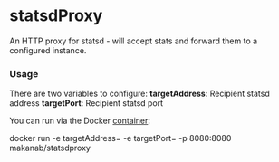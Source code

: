 statsdProxy
=========== 
An HTTP proxy for statsd - will accept stats and forward them to a configured instance. 

### Usage
There are two variables to configure:
**targetAddress**: Recipient statsd address
**targetPort**: Recipient statsd port

You can run via the Docker [container](https://registry.hub.docker.com/u/makanab/statsdproxy/):

docker run -e targetAddress=<statsd address> -e targetPort=<statsd port> -p 8080:8080 makanab/statsdproxy
